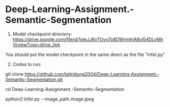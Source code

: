 # Deep-Learning-Assignment.-Semantic-Segmentation

1. Model checkpoint directory: https://drive.google.com/file/d/1oleJJKvTGvv7o8DWnmhIA8vl54DLvMhV/view?usp=drive_link

You should put the model checkpoint in the same direct as the file "infer.py"


2. Codes to run:

git clone https://github.com/laitridung2004/Deep-Learning-Assignment.-Semantic-Segmentation.git

cd Deep-Learning-Assignment.-Semantic-Segmentation

python3 infer.py --image_path image.jpeg
